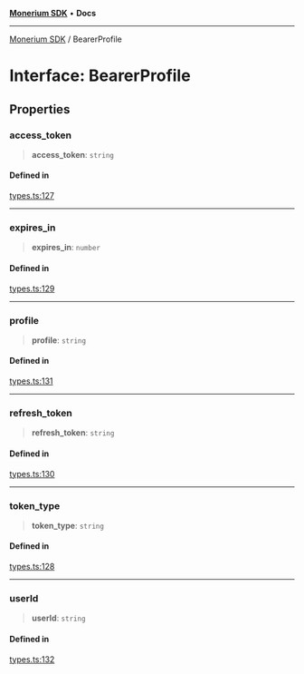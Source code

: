 [**Monerium SDK**](../README.md) • **Docs**

---

[Monerium SDK](../README.md) / BearerProfile

# Interface: BearerProfile

## Properties

### access_token

> **access_token**: `string`

#### Defined in

[types.ts:127](https://github.com/monerium/js-monorepo/blob/daf0515eb0b1bfcdd9bd49ef605447668fdb0f6a/packages/sdk/src/types.ts#L127)

---

### expires_in

> **expires_in**: `number`

#### Defined in

[types.ts:129](https://github.com/monerium/js-monorepo/blob/daf0515eb0b1bfcdd9bd49ef605447668fdb0f6a/packages/sdk/src/types.ts#L129)

---

### profile

> **profile**: `string`

#### Defined in

[types.ts:131](https://github.com/monerium/js-monorepo/blob/daf0515eb0b1bfcdd9bd49ef605447668fdb0f6a/packages/sdk/src/types.ts#L131)

---

### refresh_token

> **refresh_token**: `string`

#### Defined in

[types.ts:130](https://github.com/monerium/js-monorepo/blob/daf0515eb0b1bfcdd9bd49ef605447668fdb0f6a/packages/sdk/src/types.ts#L130)

---

### token_type

> **token_type**: `string`

#### Defined in

[types.ts:128](https://github.com/monerium/js-monorepo/blob/daf0515eb0b1bfcdd9bd49ef605447668fdb0f6a/packages/sdk/src/types.ts#L128)

---

### userId

> **userId**: `string`

#### Defined in

[types.ts:132](https://github.com/monerium/js-monorepo/blob/daf0515eb0b1bfcdd9bd49ef605447668fdb0f6a/packages/sdk/src/types.ts#L132)
